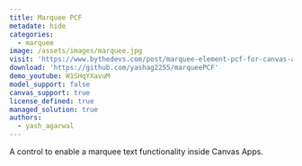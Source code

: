 ```yaml
---
title: Marquee PCF
metadate: hide
categories:
  - marquee
image: /assets/images/marquee.jpg
visit: 'https://www.bythedevs.com/post/marquee-element-pcf-for-canvas-apps-in-power-apps'
download: 'https://github.com/yashag2255/marqueePCF'
demo_youtube: W1SHqYXavuM
model_support: false
canvas_support: true
license_defined: true
managed_solution: true
authors:
  - yash_agarwal
---
```


A control to enable a marquee text functionality inside Canvas Apps.
